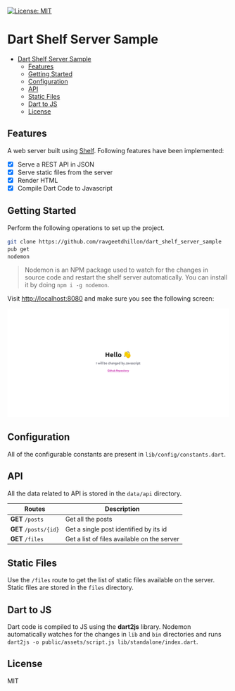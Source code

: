 [![License: MIT](https://img.shields.io/badge/License-MIT-yellow.svg)](https://opensource.org/licenses/MIT)

# Dart Shelf Server Sample

- [Dart Shelf Server Sample](#dart-shelf-server-sample)
  - [Features](#features)
  - [Getting Started](#getting-started)
  - [Configuration](#configuration)
  - [API](#api)
  - [Static Files](#static-files)
  - [Dart to JS](#dart-to-js)
  - [License](#license)

## Features

A web server built using [Shelf](https://pub.dev/packages/shelf). Following features have been implemented:

- [x] Serve a REST API in JSON
- [x] Serve static files from the server
- [x] Render HTML
- [x] Compile Dart Code to Javascript

## Getting Started

Perform the following operations to set up the project.

```bash
git clone https://github.com/ravgeetdhillon/dart_shelf_server_sample
pub get
nodemon
```

> Nodemon is an NPM package used to watch for the changes in source code and restart the shelf server automatically. You can install it by doing `npm i -g nodemon`.

Visit [http://localhost:8080](http://localhost:8080) and make sure you see the following screen:

![Screenshot of the index page of Web Server](screenshots/main.png)

## Configuration

All of the configurable constants are present in `lib/config/constants.dart`.

## API

All the data related to API is stored in the `data/api` directory.

| Routes                | Description                                 |
| --------------------- | ------------------------------------------- |
| **GET** `/posts`      | Get all the posts                           |
| **GET** `/posts/{id}` | Get a single post identified by its id      |
| **GET** `/files`      | Get a list of files available on the server |

## Static Files

Use the `/files` route to get the list of static files available on the server. Static files are stored in the `files` directory.

## Dart to JS

Dart code is compiled to JS using the **dart2js** library. Nodemon automatically watches for the changes in `lib` and `bin` directories and runs `dart2js -o public/assets/script.js lib/standalone/index.dart`.

## License

MIT
